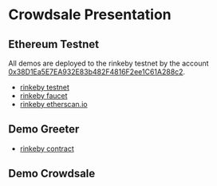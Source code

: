 Crowdsale Presentation
======================

## Ethereum Testnet

All demos are deployed to the rinkeby testnet by the 
account [0x38D1Ea5E7EA932E83b482F4816F2ee1C61A288c2](https://rinkeby.etherscan.io/address/0x38d1ea5e7ea932e83b482f4816f2ee1c61a288c2).

- [rinkeby testnet](https://www.rinkeby.io)
- [rinkeby faucet](https://faucet.rinkeby.io/)
- [rinkeby etherscan.io](https://rinkeby.etherscan.io/address/0x38d1ea5e7ea932e83b482f4816f2ee1c61a288c2)

## Demo Greeter

- [rinkeby contract](https://rinkeby.etherscan.io/address/0xb91a3777701a8fbcbd93171ff1aed77a972a1ae8)

## Demo Crowdsale